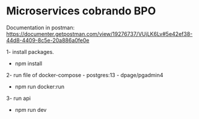 # Microservices cobrando BPO

Documentation in postman: 
https://documenter.getpostman.com/view/19276737/VUjLK6Lv#5e42ef38-44d8-4409-8c5e-20a886a0fe0e

1- install packages.

- npm install
   
2- run file of docker-compose - postgres:13 - dpage/pgadmin4

- npm run docker:run

3- run api

- npm run dev
